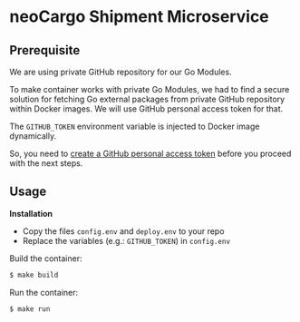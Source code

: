 # neoCargo Shipment Microservice

## Prerequisite

We are using private GitHub repository for our Go Modules.

To make container works with private Go Modules, we had to find a secure
solution for fetching Go external packages from private GitHub repository within
Docker images. We will use GitHub personal access token for that.

The `GITHUB_TOKEN` environment variable is injected to Docker image dynamically.

So, you need to [create a GitHub personal access token](https://docs.github.com/en/github/authenticating-to-github/creating-a-personal-access-token) before you proceed with the next steps.

## Usage

**Installation**
- Copy the files `config.env` and `deploy.env` to your repo
- Replace the variables (e.g.: `GITHUB_TOKEN`) in `config.env`

Build the container:

```sh
$ make build
```

Run the container:

```sh
$ make run
```
